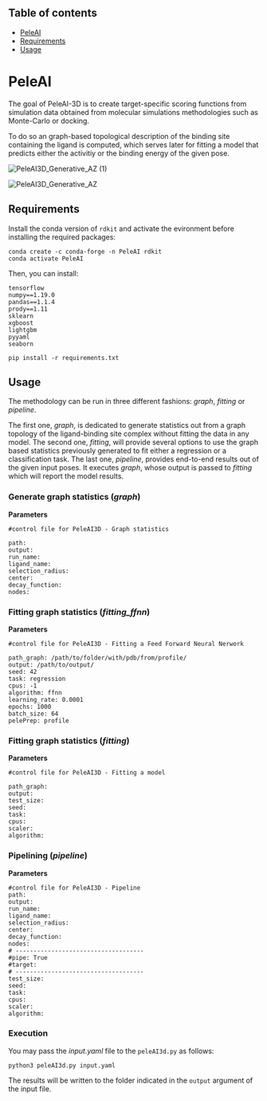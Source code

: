 ## Table of contents
* [PeleAI](#PeleAI)
* [Requirements](##Requirements)
* [Usage](#Usage)

# PeleAI

The goal of PeleAI-3D is to create target-specific scoring functions from simulation data obtained from molecular simulations methodologies such as Monte-Carlo or docking.

To do so an graph-based topological description of the binding site containing the ligand is computed, which serves later for fitting a model that predicts either the activitiy or the binding energy of the given pose. 

![PeleAI3D_Generative_AZ (1)](https://user-images.githubusercontent.com/48655676/113339746-3c54cf80-932b-11eb-8bd7-b05cf3f092b6.png)

![PeleAI3D_Generative_AZ](https://user-images.githubusercontent.com/48655676/113339912-7a51f380-932b-11eb-9d24-f6566a554cba.png)

## Requirements

Install the conda version of ```rdkit``` and activate the evironment before installing the required packages:

```
conda create -c conda-forge -n PeleAI rdkit
conda activate PeleAI
```
Then, you can install:

```
tensorflow
numpy==1.19.0
pandas==1.1.4
prody==1.11
sklearn
xgboost
lightgbm
pyyaml
seaborn
```

`pip install -r requirements.txt`

## Usage

The methodology can be run in three different fashions: _graph_, _fitting_ or _pipeline_. 

The first one, _graph_, is dedicated to generate statistics out from a graph topology of the ligand-binding site complex without fitting the data in any model. The second one, _fitting_, will provide several options to use the graph based statistics previously generated to fit either a regression or a classification task.
The last one, _pipeline_, provides end-to-end results out of the given input poses. It executes _graph_, whose output is passed to _fitting_ which will report the model results.

### Generate graph statistics (_graph_)

**Parameters**

```
#control file for PeleAI3D - Graph statistics

path: 
output: 
run_name: 
ligand_name: 
selection_radius: 
center: 
decay_function:
nodes: 
``` 

### Fitting graph statistics (_fitting_ffnn_)

**Parameters**

```
#control file for PeleAI3D - Fitting a Feed Forward Neural Nerwork

path_graph: /path/to/folder/with/pdb/from/profile/
output: /path/to/output/
seed: 42
task: regression
cpus: -1
algorithm: ffnn
learning_rate: 0.0001
epochs: 1000
batch_size: 64
pelePrep: profile
``` 

### Fitting graph statistics (_fitting_)

**Parameters**

```
#control file for PeleAI3D - Fitting a model

path_graph: 
output: 
test_size:
seed: 
task: 
cpus: 
scaler: 
algorithm: 
``` 

### Pipelining (_pipeline_)

**Parameters**

```
#control file for PeleAI3D - Pipeline
path: 
output: 
run_name: 
ligand_name: 
selection_radius: 
center: 
decay_function:
nodes: 
# ------------------------------------
#pipe: True
#target: 
# ------------------------------------
test_size: 
seed: 
task: 
cpus: 
scaler: 
algorithm: 
``` 

### Execution

You may pass the _input.yaml_ file to the ```peleAI3d.py``` as follows:

```
python3 peleAI3d.py input.yaml
```

The results will be written to the folder indicated in the ```output``` argument of the input file.
